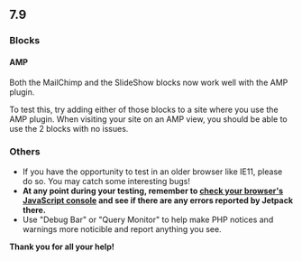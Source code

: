 ## 7.9

### Blocks

#### AMP

Both the MailChimp and the SlideShow blocks now work well with the AMP plugin.

To test this, try adding either of those blocks to a site where you use the AMP plugin. When visiting your site on an AMP view, you should be able to use the 2 blocks with no issues.

### Others

- If you have the opportunity to test in an older browser like IE11, please do so. You may catch some interesting bugs!
- **At any point during your testing, remember to [check your browser's JavaScript console](https://codex.wordpress.org/Using_Your_Browser_to_Diagnose_JavaScript_Errors#Step_3:_Diagnosis) and see if there are any errors reported by Jetpack there.**
- Use "Debug Bar" or "Query Monitor" to help make PHP notices and warnings more noticible and report anything you see.

**Thank you for all your help!**
